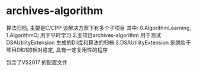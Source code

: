 # archives-algorithm
算法归档, 主要是C/CPP
该解决方案下有多个子项目
其中:
0.AlgorithmLearning, 1.AlgorithmOj 用于平时学习
2.主项目archives-algorithm 用于测试 DSAUtilityExtension 生成的Dll库和算法的归档
3.DSAUtilityExtension 是脱胎于项目0和1的相对稳定, 具有一定复用性的程序

包含了VS2017 的配置文件
